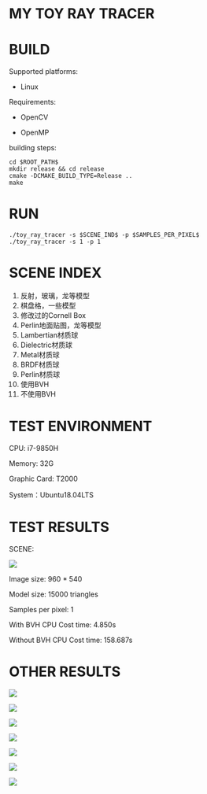 # MY TOY RAY TRACER

# BUILD

Supported platforms:

* Linux

Requirements:

* OpenCV

* OpenMP

building steps:

    cd $ROOT_PATH$
    mkdir release && cd release
    cmake -DCMAKE_BUILD_TYPE=Release ..
    make

# RUN

    ./toy_ray_tracer -s $SCENE_IND$ -p $SAMPLES_PER_PIXEL$
    ./toy_ray_tracer -s 1 -p 1

# SCENE INDEX

1. 反射，玻璃，龙等模型
2. 棋盘格，一些模型
3. 修改过的Cornell Box
4. Perlin地面贴图，龙等模型
5. Lambertian材质球
6. Dielectric材质球
7. Metal材质球
8. BRDF材质球
9. Perlin材质球
10. 使用BVH
11. 不使用BVH

# TEST ENVIRONMENT

CPU: i7-9850H

Memory: 32G

Graphic Card: T2000

System：Ubuntu18.04LTS

# TEST RESULTS

SCENE:

![](./image/BVH_test.jpg)

Image size: 960 * 540

Model size: 15000 triangles

Samples per pixel: 1

With BVH CPU Cost time: 4.850s

Without BVH CPU Cost time: 158.687s

# OTHER RESULTS

![](./image/lambertian.jpg)

![](./image/dielectric.jpg)

![](./image/metal.jpg)

![](./image/BRDF.jpg)

![](./image/MyFloor.jpg)

![](./image/scene.jpg)

![](./image/cornell2.jpg)
